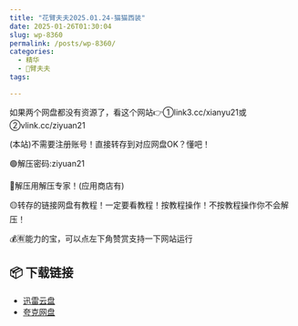 ```yaml
---
title: "花臂夫夫2025.01.24-猫猫西装"
date: 2025-01-26T01:30:04
slug: wp-8360
permalink: /posts/wp-8360/
categories:
  - 精华
  - 🌸臂夫夫
tags:

---
```


如果两个网盘都没有资源了，看这个网站👉①link3.cc/xianyu21或②vlink.cc/ziyuan21

(本站)不需要注册账号！直接转存到对应网盘OK？懂吧！

🟢解压密码:ziyuan21

🔵解压用解压专家！(应用商店有)

🟡转存的链接网盘有教程！一定要看教程！按教程操作！不按教程操作你不会解压！

💰🈶能力的宝，可以点左下角赞赏支持一下网站运行

## 📦 下载链接
- [迅雷云盘](https://blziyuan21.com/pay-download/8360?key=32fc5a7ade&down_id=0)
- [夸克网盘](https://blziyuan21.com/pay-download/8360?key=32fc5a7ade&down_id=1)


